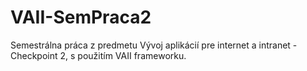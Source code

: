 # VAII-SemPraca2
Semestrálna práca z predmetu Vývoj aplikácií pre internet a intranet - Checkpoint 2, s použitím VAII frameworku.
